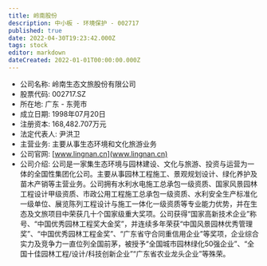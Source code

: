 ```yaml
---
title: 岭南股份
description: 中小板 - 环境保护 - 002717
published: true
date: 2022-04-30T19:23:42.000Z
tags: stock
editor: markdown
dateCreated: 2022-01-01T00:00:00.000Z
---
```


- 公司名称: 岭南生态文旅股份有限公司
- 股票代码: 002717.SZ
- 所在地: 广东 - 东莞市
- 成立日期: 1998年07月20日
- 注册资本: 168,482.707万元
- 法定代表人: 尹洪卫
- 主营业务: 主要从事生态环境和文化旅游业务
- 公司官网: [www.lingnan.cn](www.lingnan.cn)
- 公司介绍: 公司是一家集生态环境与园林建设、文化与旅游、投资与运营为一体的全国性集团化公司。主要从事园林工程施工、景观规划设计、绿化养护及苗木产销等主营业务。公司拥有水利水电施工总承包一级资质、国家风景园林工程设计甲级资质、市政公用工程施工总承包一级资质、水利安全生产标准化一级单位、展览陈列工程设计与施工一体化一级资质等专业能力优势，并在生态及文旅项目中荣获几十个国家级重大奖项。公司获得“国家高新技术企业”称号、“中国优秀园林工程奖大金奖”，并连续多年荣获“中国风景园林优秀管理奖”、“中国优秀园林工程金奖”、“广东省守合同重信用企业”等奖项，企业综合实力及竞争力一直位列全国前茅，被授予“全国城市园林绿化50强企业”、“全国十佳园林工程/设计/科技创新企业”“广东省农业龙头企业”等殊荣。



